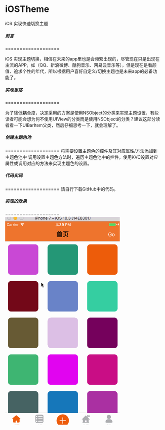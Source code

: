 # iOSTheme
iOS 实现快速切换主题

##### 前言
===================

iOS 实现主题切换，相信在未来的app里也是会频繁出现的，尽管现在只是出现在主流的APP，如（QQ、新浪微博、酷狗音乐、网易云音乐等），但是现在是看颜值、追求个性的年代，所以根据用户喜好自定义/切换主题也是未来app的必备功能了。

##### 实现思路
===================

为了降低耦合度，决定采用的方案是使用NSObject的分类来实现主题设置，有些读者可能会想为何不使用UIView的分类而是使用NSObject的分类？建议这部分读者看一下UIBarItem父类，然后仔细思考一下，就会理解了。



##### 创建主题色池
===================
将需要设置主题色的控件及其对应属性/方法添加到主题色池中
调用设置主题色方法时，遍历主题色池中的控件，使用KVC设置对应属性或调用对应的方法来实现主题色的设置。

##### 代码实现
===================
请自行下载GitHub中的代码。


##### 实现的效果
===================
![效果图](/result.gif)

